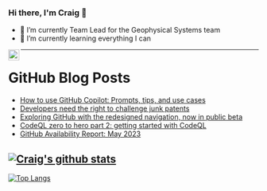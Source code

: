 ### Hi there, I'm Craig 👋

<!--
**CraigTeelFugro/CraigTeelFugro** is a ✨ _special_ ✨ repository because its `README.md` (this file) appears on your GitHub profile.

Here are some ideas to get you started:
-->

- 🔭 I’m currently Team Lead for the Geophysical Systems team
- 🌱 I’m currently learning everything I can

[<img align="left" alt="Craig Teel | LinkedIn" width="22px" src="https://cdn.jsdelivr.net/npm/simple-icons@v3/icons/linkedin.svg" />][linkedin]

---

# GitHub Blog Posts

<!-- BLOG-POST-LIST:START -->
- [How to use GitHub Copilot: Prompts, tips, and use cases](https://github.blog/2023-06-20-how-to-write-better-prompts-for-github-copilot/)
- [Developers need the right to challenge junk patents](https://github.blog/2023-06-19-developers-need-the-right-to-challenge-junk-patents/)
- [Exploring GitHub with the redesigned navigation, now in public beta](https://github.blog/2023-06-15-exploring-github-with-the-redesigned-navigation-now-in-public-beta/)
- [CodeQL zero to hero part 2: getting started with CodeQL](https://github.blog/2023-06-15-codeql-zero-to-hero-part-2-getting-started-with-codeql/)
- [GitHub Availability Report: May 2023](https://github.blog/2023-06-14-github-availability-report-may-2023/)
<!-- BLOG-POST-LIST:END -->

## [![Craig's github stats](https://github-readme-stats.vercel.app/api?username=craigteelfugro&show_icons=true&theme=radical)](https://github.com/anuraghazra/github-readme-stats)


[linkedin]: https://linkedin.com/in/craig-teel-b8786771
[![Top Langs](https://github-readme-stats.vercel.app/api/top-langs/?username=craigteelfugro&layout=compact)](https://github.com/anuraghazra/github-readme-stats)

